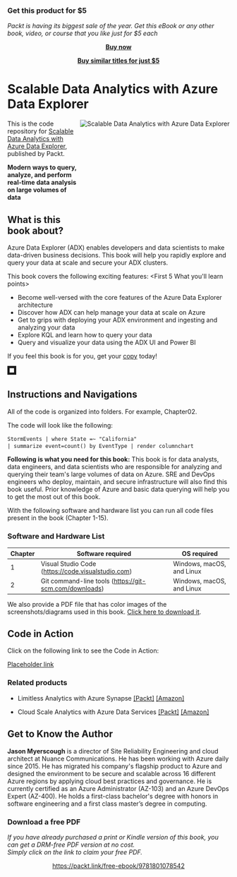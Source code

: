 
### Get this product for $5

<i>Packt is having its biggest sale of the year. Get this eBook or any other book, video, or course that you like just for $5 each</i>


<b><p align='center'>[Buy now](https://packt.link/9781801078542)</p></b>


<b><p align='center'>[Buy similar titles for just $5](https://subscription.packtpub.com/search)</p></b>


# Scalable Data Analytics with Azure Data Explorer

<a href="https://www.packtpub.com/product/scalable-data-analytics-with-azure-data-explorer/9781801078542"><img src="https://static.packt-cdn.com/products/9781801078542/cover/smaller" alt="Scalable Data Analytics with Azure Data Explorer" height="256px" align="right"></a>

This is the code repository for [Scalable Data Analytics with Azure Data Explorer](https://www.packtpub.com/product/scalable-data-analytics-with-azure-data-explorer/9781801078542), published by Packt.

**Modern ways to query, analyze, and perform real-time data analysis on large volumes of data**

## What is this book about?
Azure Data Explorer (ADX) enables developers and data scientists to make data-driven business decisions. This book will help you rapidly explore and query your data at scale and secure your ADX clusters.

This book covers the following exciting features: <First 5 What you'll learn points>
* Become well-versed with the core features of the Azure Data Explorer architecture
* Discover how ADX can help manage your data at scale on Azure
* Get to grips with deploying your ADX environment and ingesting and analyzing your data
* Explore KQL and learn how to query your data
* Query and visualize your data using the ADX UI and Power BI

If you feel this book is for you, get your [copy](https://www.amazon.com/dp/1801078548) today!

<a href="https://www.packtpub.com/?utm_source=github&utm_medium=banner&utm_campaign=GitHubBanner"><img src="https://raw.githubusercontent.com/PacktPublishing/GitHub/master/GitHub.png" 
alt="https://www.packtpub.com/" border="5" /></a>


## Instructions and Navigations
All of the code is organized into folders. For example, Chapter02.

The code will look like the following:
```
StormEvents | where State =~ "California"
| summarize event=count() by EventType | render columnchart
```

**Following is what you need for this book:**
This book is for data analysts, data engineers, and data scientists who are responsible for analyzing and querying their team's large volumes of data on Azure. SRE and DevOps engineers who deploy, maintain, and secure infrastructure will also find this book useful. Prior knowledge of Azure and basic data querying will help you to get the most out of this book.

With the following software and hardware list you can run all code files present in the book (Chapter 1-15).

### Software and Hardware List

| Chapter  | Software required                   | OS required                        |
| -------- | ------------------------------------| -----------------------------------|
| 1        | Visual Studio Code (https://code.visualstudio.com)                | Windows, macOS, and Linux  |
| 2        | Git command-line tools (https://git-scm.com/downloads)        | Windows, macOS, and Linux  |


We also provide a PDF file that has color images of the screenshots/diagrams used in this book. [Click here to download it](https://static.packt-cdn.com/downloads/9781801078542_ColorImages.pdf).

## Code in Action

Click on the following link to see the Code in Action:

[Placeholder link](https://bit.ly/3uw1w2U)

### Related products 
* Limitless Analytics with Azure Synapse [[Packt]](https://www.packtpub.com/product/limitless-analytics-with-azure-synapse/9781800205659) [[Amazon]](https://www.amazon.com/dp/1800205651)

* Cloud Scale Analytics with Azure Data Services [[Packt]](https://www.packtpub.com/product/cloud-scale-analytics-with-azure-data-services/9781800562936) [[Amazon]](https://www.amazon.com/dp/1800562934)

## Get to Know the Author
**Jason Myerscough**
is a director of Site Reliability Engineering and cloud architect at Nuance Communications. He has been working with Azure daily since 2015. He has migrated his company's flagship product to Azure and designed the environment to be secure and scalable across 16 different Azure regions by applying cloud best practices and governance. He is currently certified as an Azure Administrator (AZ-103) and an Azure DevOps Expert (AZ-400). He holds a first-class bachelor's degree with honors in software engineering and a first class master’s degree in computing.
### Download a free PDF

 <i>If you have already purchased a print or Kindle version of this book, you can get a DRM-free PDF version at no cost.<br>Simply click on the link to claim your free PDF.</i>
<p align="center"> <a href="https://packt.link/free-ebook/9781801078542">https://packt.link/free-ebook/9781801078542 </a> </p>